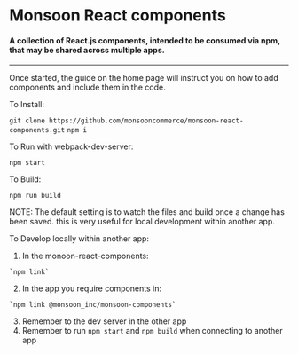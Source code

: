 # Monsoon React components

#### A collection of React.js components, intended to be consumed via npm, that may be shared across multiple apps.
-----

Once started, the guide on the home page will instruct you on how to add components and include them in the code.

To Install:

  `git clone https://github.com/monsooncommerce/monsoon-react-components.git`
  `npm i`

To Run with webpack-dev-server:

  `npm start`

To Build:

  `npm run build`

NOTE: The default setting is to watch the files and build once a change has been saved.
this is very useful for local development within another app.

To Develop locally within another app:
  1. In the monoon-react-components:

    `npm link`

  2. In the app you require components in:

    `npm link @monsoon_inc/monsoon-components`

  3. Remember to the dev server in the other app
  4. Remember to run `npm start` and `npm build` when connecting to another app
